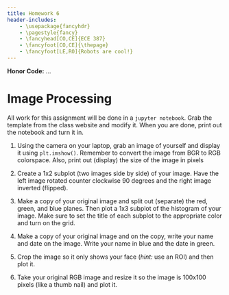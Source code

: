 ```yaml
---
title: Homework 6
header-includes:
    - \usepackage{fancyhdr}
    - \pagestyle{fancy}
    - \fancyhead[CO,CE]{ECE 387}
    - \fancyfoot[CO,CE]{\thepage}
    - \fancyfoot[LE,RO]{Robots are cool!}
---
```


**Honor Code:** ...

# Image Processing

All work for this assignment will be done in a `jupyter notebook`. Grab the
template from the class website and modify it. When you are done, print out
the notebook and turn it in.

1. Using the camera on your laptop, grab an image of yourself and display it
using `plt.imshow()`. Remember to convert the image from BGR to RGB colorspace.
Also, print out (display) the size of the image in pixels

2. Create a 1x2 subplot (two images side by side) of your image. Have the left image rotated
counter clockwise 90 degrees and the right image inverted (flipped).

3. Make a copy of your original image and split out (separate) the red, green,
and blue planes. Then plot a 1x3 subplot of the histogram of your image. Make sure
to set the title of each subplot to the appropriate color and turn on the grid.

4. Make a copy of your original image and on the copy, write your name and date
on the image. Write your name in blue and the date in green.

5. Crop the image so it only shows your face (*hint:* use an ROI) and then plot
it.

6. Take your original RGB image and resize it so the image is 100x100 pixels (like
a thumb nail) and plot it.
